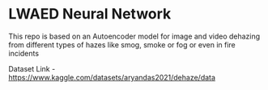 # LWAED Neural Network 
This repo is based on an Autoencoder model for image and video dehazing from different types of hazes like smog, smoke or fog or even in fire incidents

Dataset Link - https://www.kaggle.com/datasets/aryandas2021/dehaze/data

